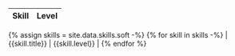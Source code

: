 | Skill | Level |
| ---- | ---- |
{% assign skills = site.data.skills.soft -%}
{% for skill in skills -%}
| {{skill.title}} | {{skill.level}} |
{% endfor %}
